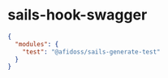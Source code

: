 # sails-hook-swagger





```json
{
  "modules": {
    "test": "@afidoss/sails-generate-test"
  }
}
```
